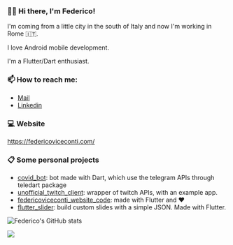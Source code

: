 ### 🧑‍💻 Hi there, I'm Federico!

I'm coming from a little city in the south of Italy and now I'm working in Rome 🇮🇹.

I love Android mobile development.

I'm a Flutter/Dart enthusiast.

### 📫 How to reach me: 

- [Mail](mailto:viceconti.federico@gmail.com)
- [Linkedin](https://www.linkedin.com/in/federicoviceconti/)

### 💻 Website 

https://federicoviceconti.com/

### 📋 Some personal projects

- [covid_bot](https://github.com/federicoviceconti/covid_bot): bot made with Dart, which use the telegram APIs through teledart package
- [unofficial_twitch_client](https://github.com/federicoviceconti/unofficial_twitch_client_flutter): wrapper of twitch APIs, with an example app.
- [federicoviceconti_website_code](https://github.com/federicoviceconti/federicoviceconti_website_code): made with Flutter and ❤️
- [flutter_slider](https://github.com/federicoviceconti/flutter_slider): build custom slides with a simple JSON. Made with Flutter.

![Federico's GitHub stats](https://github-readme-stats.vercel.app/api?username=federicoviceconti&count_private=true)

![](https://komarev.com/ghpvc/?username=federicoviceconti&color=blue&label=PROFILE+VIEWS)
